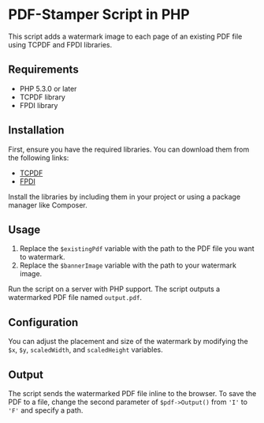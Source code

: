 # PDF-Stamper Script in PHP

This script adds a watermark image to each page of an existing PDF file using TCPDF and FPDI libraries.

## Requirements

- PHP 5.3.0 or later
- TCPDF library
- FPDI library

## Installation

First, ensure you have the required libraries. You can download them from the following links:

- [TCPDF](https://github.com/tecnickcom/tcpdf)
- [FPDI](https://github.com/Setasign/FPDI)

Install the libraries by including them in your project or using a package manager like Composer.

## Usage

1. Replace the `$existingPdf` variable with the path to the PDF file you want to watermark.
2. Replace the `$bannerImage` variable with the path to your watermark image.

Run the script on a server with PHP support. The script outputs a watermarked PDF file named `output.pdf`.

## Configuration

You can adjust the placement and size of the watermark by modifying the `$x`, `$y`, `scaledWidth`, and `scaledHeight` variables.

## Output

The script sends the watermarked PDF file inline to the browser. To save the PDF to a file, change the second parameter of `$pdf->Output()` from `'I'` to `'F'` and specify a path.
